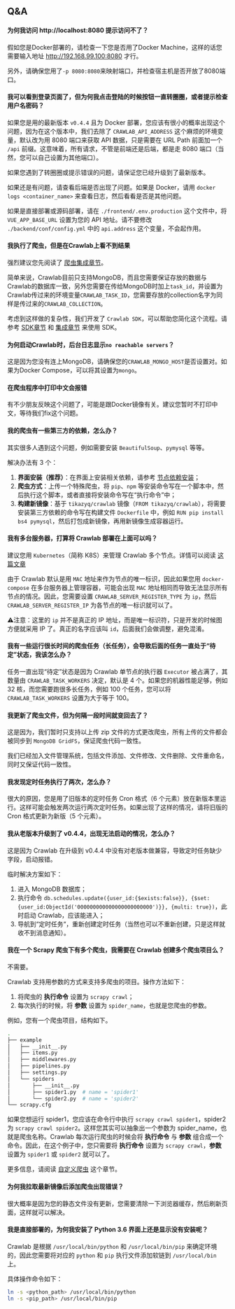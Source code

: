 ## Q&A

#### 为何我访问 http://localhost:8080 提示访问不了？

假如您是Docker部署的，请检查一下您是否用了Docker Machine，这样的话您需要输入地址 http://192.168.99.100:8080 才行。

另外，请确保您用了`-p 8080:8080`来映射端口，并检查宿主机是否开放了8080端口。

#### 我可以看到登录页面了，但为何我点击登陆的时候按钮一直转圈圈，或者提示检查用户名密码？

如果您是用的最新版本 `v0.4.4` 且为 Docker 部署，您应该有很小的概率出现这个问题，因为在这个版本中，我们去除了 `CRAWLAB_API_ADDRESS` 这个麻烦的环境变量，默认改为用 8080 端口来获取 API 数据，只是需要在 URL Path 前面加一个 `/api` 前缀。这意味着，所有请求，不管是前端还是后端，都是走 8080 端口（当然，您可以自己设置为其他端口）。

如果您遇到了转圈圈或提示错误的问题，请保证您已经升级到了最新版本。

如果还是有问题，请查看后端是否出现了问题。如果是 Docker，请用 `docker logs <container_name>` 来查看日志，然后看看是否是其他问题。

如果是直接部署或源码部署，请在 `./frontend/.env.production` 这个文件中，将 `VUE_APP_BASE_URL` 设置为您的 API 地址。请不要修改 `./backend/conf/config.yml` 中的 `api.address` 这个变量，不会起作用。

#### 我执行了爬虫，但是在Crawlab上看不到结果

强烈建议您先阅读了 [爬虫集成章节](../Integration/README.md)。

简单来说，Crawlab目前只支持MongoDB，而且您需要保证存放的数据与Crawlab的数据库一致，另外您需要在传给MongoDB时加上`task_id`，并设置为Crawlab传过来的环境变量`CRAWLAB_TASK_ID`，您需要存放的collection名字为同样是传过来的`CRAWLAB_COLLECTION`。

考虑到这样做的复杂性，我们开发了 `Crawlab SDK`，可以帮助您简化这个流程。请参考 [SDK章节](../SDK/README.md) 和 [集成章节](../Integration/README.md) 来使用 SDK。

#### 为何启动Crawlab时，后台日志显示`no reachable servers`？

这是因为您没有连上MongoDB，请确保您的`CRAWLAB_MONGO_HOST`是否设置对。如果为Docker Compose，可以将其设置为`mongo`。

#### 在爬虫程序中打印中文会报错

有不少朋友反映这个问题了，可能是跟Docker镜像有关。建议您暂时不打印中文，等待我们fix这个问题。

#### 我的爬虫有一些第三方的依赖，怎么办？

其实很多人遇到这个问题，例如需要安装 `BeautifulSoup`、`pymysql` 等等。

解决办法有 3 个：

1. **界面安装（推荐）**：在界面上安装相关依赖，请参考 [节点依赖安装](../Node/Installation.md)；
2. **爬虫方式**：上传一个特殊爬虫，将 `pip`、`npm` 等安装命令写在一个脚本中，然后执行这个脚本，或者直接将安装命令写在“执行命令”中；
3. **构建新镜像**：基于 `tikazyq/crawlab` 镜像（`FROM tikazyq/crawlab`），将需要安装第三方依赖的命令写在构建文件 `Dockerfile` 中，例如 `RUN pip install bs4 pymysql`，然后打包成新镜像，再用新镜像生成容器运行。

#### 我有多台服务器，打算将 Crawlab 部署在上面可以吗？

建议您用 `Kubernetes`（简称 K8S）来管理 Crawlab 多个节点。详情可以阅读 [这篇文章](https://mp.weixin.qq.com/s?__biz=MzA4NTI3MDczMQ==&mid=2648421495&idx=1&sn=8856af6e7ea1e9947d1c27a76aefe509&chksm=87f59dd3b08214c538f4d48f20df2923aec0ff05d053a68bec2e73fbf9886096f741197aa39a&mpshare=1&scene=1&srcid=1206PH2f5pPMib1nlf253oP2&sharer_sharetime=1575632058514&sharer_shareid=94a92f1041e202e68ae357b6530fc68c&exportkey=AjblMAl05lrn18vSvHIJ4fM%3D&pass_ticket=bGg98lGunZfkTqL19G6rj3F4jyGo%2BPyr9K7KQAflR8fYhw9LNyOThOUYNxbspGyV#rd)

由于 Crawlab 默认是用 `MAC` 地址来作为节点的唯一标识，因此如果您用 `docker-compose` 在多台服务器上管理容器，可能会出现 `MAC` 地址相同而导致无法显示所有节点的情况。因此，您需要设置 `CRAWLAB_SERVER_REGISTER_TYPE` 为 `ip`，然后 `CRAWLAB_SERVER_REGISTER_IP` 为各节点的唯一标识就可以了。

⚠️注意：这里的 `ip` 并不是真正的 IP 地址，而是唯一标识符，只是开发的时候图方便就采用 IP 了。真正的名字应该叫 `id`，后面我们会做调整，避免混淆。

#### 我有一些运行很长时间的爬虫任务（长任务），会导致后面的任务一直处于“待定”状态，我该怎么办？

任务一直出现“待定”状态是因为 Crawlab 单节点的执行器 `Executor` 被占满了，其数量由 `CRAWLAB_TASK_WORKERS` 决定，默认是 4 个。如果您的机器性能足够，例如 32 核，而您需要跑很多长任务，例如 100 个任务，您可以将 `CRAWLAB_TASK_WORKERS` 设置为大于等于 100。

#### 我更新了爬虫文件，但为何隔一段时间就变回去了？

这是因为，我们暂时只支持以上传 zip 文件的方式更改爬虫，所有上传的文件都会被同步到 `MongoDB GridFS`，保证爬虫代码一致性。

我们已经加入文件管理系统，包括文件添加、文件修改、文件删除、文件重命名，同时又保证代码一致性。

#### 我发现定时任务执行了两次，怎么办？

很大的原因，您是用了旧版本的定时任务 Cron 格式（6 个元素）放在新版本里运行。这样可能会触发两次运行两次定时任务。如果出现了这样的情况，请将旧版的 Cron 格式更新为新版（5 个元素）。

#### 我从老版本升级到了 v0.4.4，出现无法启动的情况，怎么办？

这是因为 Crawlab 在升级到 v0.4.4 中没有对老版本做兼容，导致定时任务缺少字段，启动报错。

临时解决方案如下：
1. 进入 MongoDB 数据库；
2. 执行命令 `db.schedules.update({user_id:{$exists:false}}, {$set:{user_id:ObjectId('000000000000000000000000')}}, {multi: true})`，此时启动 Crawlab，应该能进入；
3. 导航到“定时任务“，重新创建定时任务（当然也可以不重新创建，只是这样就收不到消息通知）。

#### 我在一个 Scrapy 爬虫下有多个爬虫，我需要在 Crawlab 创建多个爬虫项目么？

不需要。

Crawlab 支持用参数的方式来支持多爬虫的项目。操作方法如下：
1. 将爬虫的 **执行命令** 设置为 `scrapy crawl`；
2. 每次执行的时候，将 **参数** 设置为 `spider_name`，也就是您爬虫的参数。

例如，您有一个爬虫项目，结构如下。

```bash
.
├── example
│   ├── __init__.py
│   ├── items.py
│   ├── middlewares.py
│   ├── pipelines.py
│   ├── settings.py
│   └── spiders
│       ├── __init__.py
│       ├── spider1.py  # name = 'spider1'
│       └── spider2.py  # name = 'spider2'
└── scrapy.cfg
```

如果您想运行 spider1，您应该在命令行中执行 `scrapy crawl spider1`，spider2 为 `scrapy crawl spider2`。这样您其实可以抽象出一个参数为 spider_name，也就是爬虫名称。Crawlab 每次运行爬虫的时候会将 **执行命令** 与 **参数** 组合成一个命令。因此，在这个例子中，您只需要将 **执行命令** 设置为 `scrapy crawl`，**参数** 设置为 `spider1` 或 `spider2` 就可以了。

更多信息，请阅读 [自定义爬虫](../Spider/CustomizedSpider.md) 这个章节。

#### 为何我拉取最新镜像后添加爬虫出现错误？

很大概率是因为您的静态文件没有更新，您需要清除一下浏览器缓存，然后刷新页面，这样就可以解决。

#### 我是直接部署的，为何我安装了 Python 3.6 界面上还是显示没有安装呢？

Crawlab 是根据 `/usr/local/bin/python` 和 `/usr/local/bin/pip` 来确定环境的，因此您需要将对应的 `python` 和 `pip` 执行文件添加软链到 `/usr/local/bin` 上。

具体操作命令如下：

```bash
ln -s <python_path> /usr/local/bin/python
ln -s <pip_path> /usr/local/bin/pip
```
